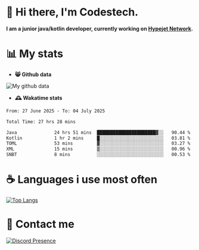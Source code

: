 # 👋 Hi there, I'm Codestech.
**I am a junior java/kotlin developer, currently working on [Hypejet Network](https://github.com/Hypejet).**

# 📊 My stats
- **😸 Github data**

![My github data](https://github-readme-stats.vercel.app/api?username=Codestech1&count_private=true&include_all_commits=true&theme=codeSTACKr)

- **🕰️ Wakatime stats**
<!--START_SECTION:waka-->

```txt
From: 27 June 2025 - To: 04 July 2025

Total Time: 27 hrs 28 mins

Java              24 hrs 51 mins  ██████████████████████▓░░   90.44 %
Kotlin            1 hr 2 mins     █░░░░░░░░░░░░░░░░░░░░░░░░   03.81 %
TOML              53 mins         ▓░░░░░░░░░░░░░░░░░░░░░░░░   03.27 %
XML               15 mins         ▒░░░░░░░░░░░░░░░░░░░░░░░░   00.96 %
SNBT              8 mins          ░░░░░░░░░░░░░░░░░░░░░░░░░   00.53 %
```

<!--END_SECTION:waka-->

# ☕ Languages i use most often
[![Top Langs](https://github-readme-stats.vercel.app/api/top-langs/?username=Codestech1&layout=compact&langs_count=8&exclude_repo=window5000.github.io&theme=codeSTACKr)](https://github.com/anuraghazra/github-readme-stats)

# 💬 Contact me
[![Discord Presence](https://lanyard.cnrad.dev/api/650718742157852740)](https://discord.com/users/650718742157852740)
</br>
